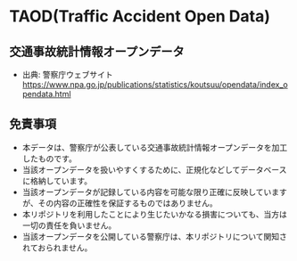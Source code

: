 # TAOD(Traffic Accident Open Data)

## 交通事故統計情報オープンデータ

* 出典: 警察庁ウェブサイト<https://www.npa.go.jp/publications/statistics/koutsuu/opendata/index_opendata.html>

## 免責事項

* 本データは、警察庁が公表している交通事故統計情報オープンデータを加工したものです。
* 当該オープンデータを扱いやすくするために、正規化などしてデータベースに格納しています。
* 当該オープンデータが記録している内容を可能な限り正確に反映していますが、その内容の正確性を保証するものではありません。
* 本リポジトリを利用したことにより生じたいかなる損害についても、当方は一切の責任を負いません。
* 当該オープンデータを公開している警察庁は、本リポジトリについて関知されておられません。
